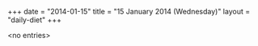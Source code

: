 +++
date = "2014-01-15"
title = "15 January 2014 (Wednesday)"
layout = "daily-diet"
+++

<p>&lt;no entries&gt;</p>
